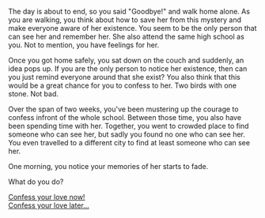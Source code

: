 The day is about to end, so you said "Goodbye!" and walk home alone. As you are walking, you think about how to save her from this mystery and make everyone aware of her existence. You seem to be the only person that can see her and remember her. She also attend the same high school as you. Not to mention, you have feelings for her.  
   
Once you got home safely, you sat down on the couch and suddenly, an idea pops up. If you are the only person to notice her existence, then can you just remind everyone around that she exist? You also think that this would be a great chance for you to confess to her. Two birds with one stone. Not bad.  
  
Over the span of two weeks, you've been mustering up the courage to confess infront of the whole school. Between those time, you also have been spending time with her. Together, you went to crowded place to find someone who can see her, but sadly you found no one who can see her. You even travelled to a different city to find at least someone who can see her.   
   
One morning, you notice your memories of her starts to fade.  
  
What do you do?  
  
[Confess your love now!](confess-now2.md)   
[Confess your love later...](confess-later2.md)